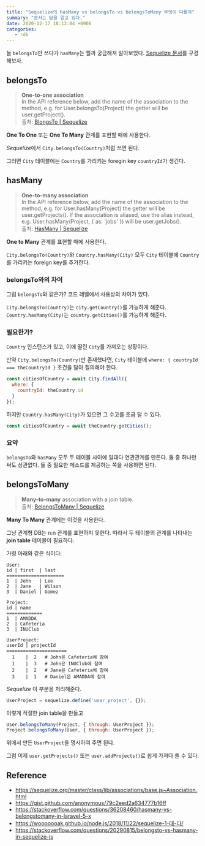 ```yaml
---
title: "Sequelize의 hasMany vs belongsTo vs belongsToMany 무엇이 다를까"
summary: "문서는 답을 알고 있다."
date: 2020-12-17 18:13:04 +0900
categories:
   - rdb
---
```


늘 `belongsTo`만 쓰다가 `hasMany`는 뭘까 궁금해져 알아보았다. [Sequelize 문서](https://sequelize.org/master/class/lib/associations/base.js~Association.html)를 구경해보자.

## belongsTo

> **One-to-one association**    
In the API reference below, add the name of the association to the method, e.g. for User.belongsTo(Project) the getter will be user.getProject().    
출처: [BlongsTo | Sequelize](https://sequelize.org/master/class/lib/associations/belongs-to.js~BelongsTo.html)

**One To One** 또는 **One To Many** 관계를 표현할 때에 사용한다.

*Sequelize*에서 `City.belongsTo(Country)`처럼 쓰면 된다.

그러면 `City` 테이블에는 `Country`를 가리키는 foregin key `countryId`가 생긴다.

## hasMany

> **One-to-many association**    
In the API reference below, add the name of the association to the method, e.g. for User.hasMany(Project) the getter will be user.getProjects(). If the association is aliased, use the alias instead, e.g. User.hasMany(Project, { as: 'jobs' }) will be user.getJobs().    
출처: [HasMany | Sequelize](https://sequelize.org/master/class/lib/associations/has-many.js~HasMany.html)

**One to Many** 관계를 표현할 때에 사용한다.

`City.belongsTo(Country)`와 `Country.hasMany(City)` 모두 `City` 테이블에 `Country`를 가리키는 foreign key를 추가한다.

### belongsTo와의 차이

그럼 `belongsTo`와 같은가? 코드 레벨에서 사용상의 차이가 있다.

`City.belongsTo(Country)`는 `city.getCountry()`를 가능하게 해준다.    
`Country.hasMany(City)`는 `country.getCities()`를 가능하게 해준다.

### 필요한가?

`Country` 인스턴스가 있고, 이에 딸린 `City`를 가져오는 상황이다.

만약 `City.belongsTo(Country)`만 존재했다면, `City` 테이블에 `where: { countryId === theCountryId }` 조건을 달아 질의해야 한다.

~~~js
const citiesOfCountry = await City.findAll({
  where: {
    countryId: theCountry.id
  }
});
~~~

하지만 `Country.hasMany(City)`가 있으면 그 수고를 조금 덜 수 있다.

~~~js
const citiesOfCountry = await theCountry.getCities();
~~~

### 요약

`belongsTo`와 `hasMany` 모두 두 테이블 사이에 일대다 연관관계를 만든다. 둘 중 하나만 써도 상관없다. 둘 중 필요한 메소드를 제공하는 쪽을 사용하면 된다.

## belongsToMany

> **Many-to-many** association with a join table.    
출처: [BelongsToMany | Sequelize](https://sequelize.org/master/class/lib/associations/belongs-to-many.js~BelongsToMany.html)

**Many To Many** 관계에는 이것을 사용한다.

그냥 관계형 DB는 n:n 관계를 표현하지 못한다. 따라서 두 테이블의 관계를 나타내는 **join table** 테이블이 필요하다.

가령 아래와 같은 식이다:

~~~
User:
id | first  | last
=====================
1  | John   | Lee
2  | Jane   | Wilson
3  | Daniel | Gomez

Project:
id | name
=============
1  | AMADDA
2  | Cafeteria
3  | INUClub

UserProject:
userId | projectId
======================
  1    |  2   # John은 Cafeteria에 참여
  1    |  3   # John은 INUClub에 참여
  2    |  2   # Jane은 Cafeteria에 참여
  3    |  1   # Daniel은 AMADDA에 참여
~~~

*Sequelize* 이 부분을 처리해준다.

~~~js
UserProject = sequelize.define('user_project', {});
~~~

이렇게 적절한 join table을 만들고

~~~js
User.belongsToMany(Project, { through: UserProject });
Project.belongsToMany(User, { through: UserProject });
~~~

위에서 만든 `UserProject`을 명시하여 주면 된다.

그럼 이제 `user.getProjects()` 또는 `user.addProjects()`로 쉽게 가져다 쓸 수 있다.

## Reference

- https://sequelize.org/master/class/lib/associations/base.js~Association.html
- https://gist.github.com/anonymous/79c2eed2a634777b16ff
- https://stackoverflow.com/questions/36208460/hasmany-vs-belongstomany-in-laravel-5-x
- https://wooooooak.github.io/node.js/2018/11/22/sequelize-1-대-다/
- https://stackoverflow.com/questions/20290815/belongsto-vs-hasmany-in-sequelize-js
